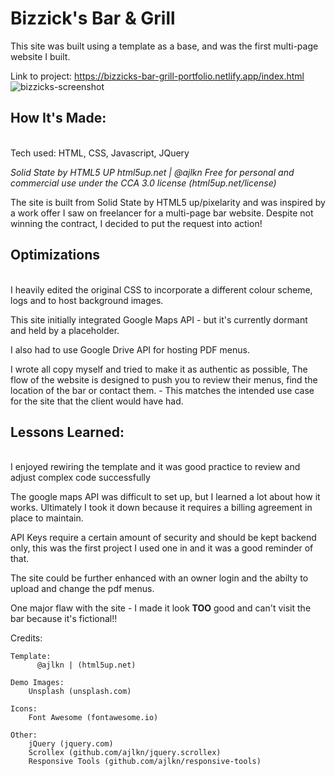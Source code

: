 # Bizzick's Bar & Grill 

This site was built using a template as a base, and was the first multi-page website I built.

Link to project: https://bizzicks-bar-grill-portfolio.netlify.app/index.html
![bizzicks-screenshot](https://user-images.githubusercontent.com/85075266/181400724-d5afeaa1-ebed-4b12-bb34-7390f7fc2ef3.png)


## How It's Made:
<br/>
Tech used: HTML, CSS, Javascript, JQuery

*Solid State by HTML5 UP
html5up.net | @ajlkn
Free for personal and commercial use under the CCA 3.0 license (html5up.net/license)*

The site is built from Solid State by HTML5 up/pixelarity and was inspired by a work offer I saw on freelancer for a multi-page bar website. Despite not winning the contract, I decided to put the request into action!

## Optimizations
<br/>
I heavily edited the original CSS to incorporate a different colour scheme, logs and to host background images.

This site initially integrated Google Maps API - but it's currently dormant and held by a placeholder.

I also had to use Google Drive API for hosting PDF menus.

I wrote all copy myself and tried to make it as authentic as possible, The flow of the website is designed to push you to 
review their menus, find the location of the bar or contact them. - This matches the intended use case for the site that the
client would have had.

## Lessons Learned:
<br/>
I enjoyed rewiring the template and it was good practice to review and adjust complex code successfully 

The google maps API was difficult to set up, but I learned a lot about how it works. 
Ultimately I took it down because it requires a billing agreement in place to maintain.

API Keys require a certain amount of security and should be kept backend only, 
this was the first project I used one in and it was a good reminder of that.

The site could be further enhanced with an owner login and the abilty to upload and change the pdf menus.

One major flaw with the site - I made it look **TOO** good and can't visit the bar because it's fictional!! 

Credits:
	
	Template:
		  @ajlkn | (html5up.net)
	
	Demo Images:
		Unsplash (unsplash.com)

	Icons:
		Font Awesome (fontawesome.io)

	Other:
		jQuery (jquery.com)
		Scrollex (github.com/ajlkn/jquery.scrollex)
		Responsive Tools (github.com/ajlkn/responsive-tools)
